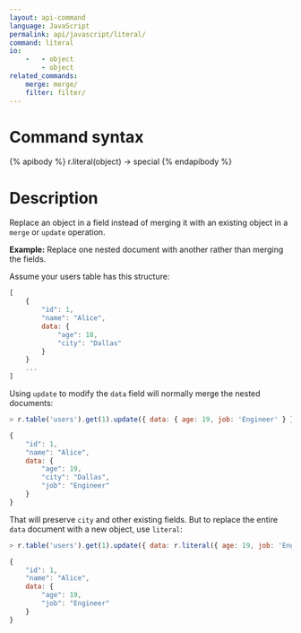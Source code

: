```yaml
---
layout: api-command
language: JavaScript
permalink: api/javascript/literal/
command: literal
io:
    -   - object
        - object
related_commands:
    merge: merge/
    filter: filter/
---
```

# Command syntax #

{% apibody %}
r.literal(object) &rarr; special
{% endapibody %}

# Description #

Replace an object in a field instead of merging it with an existing object in a `merge` or `update` operation.

__Example:__ Replace one nested document with another rather than merging the fields.

Assume your users table has this structure:

```js
[
    {
        "id": 1,
        "name": "Alice",
        data: {
            "age": 18,
            "city": "Dallas"
        }
    }       
    ...
]
```

Using `update` to modify the `data` field will normally merge the nested documents:

```js
> r.table('users').get(1).update({ data: { age: 19, job: 'Engineer' } }).run(conn, callback)

{
    "id": 1,
    "name": "Alice",
    data: {
        "age": 19,
        "city": "Dallas",
        "job": "Engineer"
    }
}       
```

That will preserve `city` and other existing fields. But to replace the entire `data` document with a new object, use `literal`:

```js
> r.table('users').get(1).update({ data: r.literal({ age: 19, job: 'Engineer' }) }).run(conn, callback)

{
    "id": 1,
    "name": "Alice",
    data: {
        "age": 19,
        "job": "Engineer"
    }
}       
```
